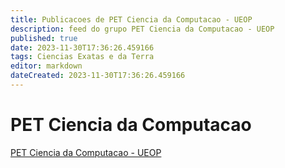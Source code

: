 ```yaml
---
title: Publicacoes de PET Ciencia da Computacao - UEOP
description: feed do grupo PET Ciencia da Computacao - UEOP
published: true
date: 2023-11-30T17:36:26.459166
tags: Ciencias Exatas e da Terra
editor: markdown
dateCreated: 2023-11-30T17:36:26.459166
---
```


# PET Ciencia da Computacao
[PET Ciencia da Computacao - UEOP](/grupo/22PETCienciadaComputacaoUEOP.md)